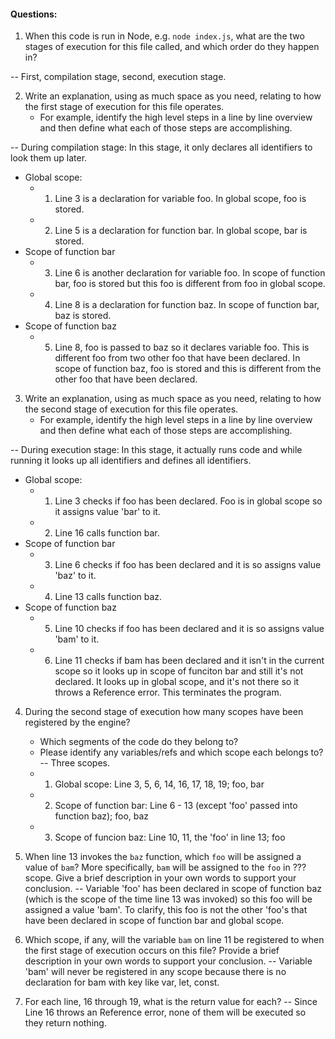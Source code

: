 #### Questions:
1. When this code is run in Node, e.g. `node index.js`, what are the two stages of execution for this file called, and which order do they happen in?

-- First, compilation stage, second, execution stage.


2. Write an explanation, using as much space as you need, relating to how the first stage of execution for this file operates.
    - For example, identify the high level steps in a line by line overview and then define what each of those steps are accomplishing.

-- During compilation stage: In this stage, it only declares all identifiers to look them up later.
* Global scope:
    - 1. Line 3 is a declaration for variable foo. In global scope, foo is stored.
    - 2. Line 5 is a declaration for function bar. In global scope, bar is stored.
* Scope of function bar
    - 3. Line 6 is another declaration for variable foo. In scope of function bar, foo is stored but this foo is different from foo in global scope.
    - 4. Line 8 is a declaration for function baz. In scope of function bar, baz is stored.
* Scope of function baz
    - 5. Line 8, foo is passed to baz so it declares variable foo. This is different foo from two other foo that have been declared. In scope of function baz, foo is stored and this is different from the other foo that have been declared.


3. Write an explanation, using as much space as you need, relating to how the second stage of execution for this file operates.
    - For example, identify the high level steps in a line by line overview and then define what each of those steps are accomplishing.

-- During execution stage: In this stage, it actually runs code and while running it looks up all identifiers and defines all identifiers.
* Global scope:
    - 1. Line 3 checks if foo has been declared. Foo is in global scope so it assigns value 'bar' to it.
    - 2. Line 16 calls function bar.
* Scope of function bar
    - 3. Line 6 checks if foo has been declared and it is so assigns value 'baz' to it.
    - 4. Line 13 calls function baz.
* Scope of function baz
    - 5. Line 10 checks if foo has been declared and it is so assigns value 'bam' to it.
    - 6. Line 11 checks if bam has been declared and it isn't in the current scope so it looks up in scope of funciton bar and still it's not declared. It looks up in global scope, and it's not there so it throws a Reference error. This terminates the program.


4. During the second stage of execution how many scopes have been registered by the engine?
    - Which segments of the code do they belong to?
    - Please identify any variables/refs and which scope each belongs to?
-- Three scopes.
    - 1. Global scope: Line 3, 5, 6, 14, 16, 17, 18, 19; foo, bar
    - 2. Scope of function bar: Line 6 - 13 (except 'foo' passed into function baz); foo, baz
    - 3. Scope of funcion baz: Line 10, 11, the 'foo' in line 13; foo

5. When line 13 invokes the `baz` function, which `foo` will be assigned a value of `bam`? More specifically, `bam` will be assigned to the `foo` in ??? scope. Give a brief description in your own words to support your conclusion.
-- Variable 'foo' has been declared in scope of function baz (which is the scope of the time line 13 was invoked) so this foo will be assigned a value 'bam'. To clarify, this foo is not the other 'foo's that have been declared in scope of function bar and global scope.

6. Which scope, if any, will the variable `bam` on line 11 be registered to when the first stage of execution occurs on this file? Provide a brief description in your own words to support your conclusion.
-- Variable 'bam' will never be registered in any scope because there is no declaration for bam with key like var, let, const.

7. For each line, 16 through 19, what is the return value for each?
-- Since Line 16 throws an Reference error, none of them will be executed so they return nothing.

